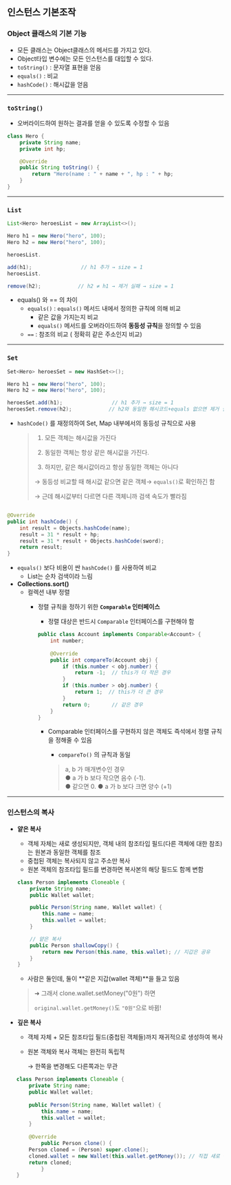## 인스턴스 기본조작

### Object 클래스의 기본 기능

- 모든 클래스는 Object클래스의 메서드를 가지고 있다.
- Object타입 변수에는 모든 인스턴스를 대입할 수 있다.
- `toString()` : 문자열 표현을 얻음
- `equals()` : 비교
- `hashCode()` : 해시값을 얻음

---

### `toString()`

- 오버라이드하여 원하는 결과를 얻을 수 있도록 수정할 수 있음

```java
class Hero {
    private String name;
    private int hp;

    @Override
    public String toString() {
        return "Hero(name : " + name + ", hp : " + hp;
    }
}

```

---

### **`List`**

```java
List<Hero> heroesList = new ArrayList<>();

Hero h1 = new Hero("hero", 100);
Hero h2 = new Hero("hero", 100);

heroesList.

add(h1);                // h1 추가 → size = 1
heroesList.

remove(h2);            // h2 ≠ h1 → 제거 실패 → size = 1

```

- equals() 와 == 의 차이
    - `equals()` : `equals()` 메서드 내에서 정의한 규칙에 의해 비교
        - 같은 값을 가지는지 비교
        - `equals()` 메서드를 오버라이드하여 **동등성 규칙**을 정의할 수 있음
    - `==` : 참조의 비교 ( 정확히 같은 주소인지 비교)

---

### **`Set`**

```csharp
Set<Hero> heroesSet = new HashSet<>();

Hero h1 = new Hero("hero", 100);
Hero h2 = new Hero("hero", 100);

heroesSet.add(h1);                // h1 추가 → size = 1
heroesSet.remove(h2);            // h2와 동일한 해시코드+equals 없으면 제거 실패
```

- `hashCode()` 를 재정의하여 Set, Map 내부에서의 동등성 규칙으로 사용

  > 1. 모든 객체는 해시값을 가진다
  >
  >
  > 2. 동일한 객체는 항상 같은 해시값을 가진다.
  >
  > 3. 하지만, 같은 해시값이라고 항상 동일한 객체는 아니다
  >
  > → 동등성 비교할 때 해시값 같으면 같은 객체→ `equals()`로 확인하긴 함
  >
  > → 근데 해시값부터 다르면 다른 객체니까 검색 속도가 빨라짐

```java

@Override
public int hashCode() {
    int result = Objects.hashCode(name);
    result = 31 * result + hp;
    result = 31 * result + Objects.hashCode(sword);
    return result;
}
```

- `equals()` 보다 비용이 싼 `hashCode()` 를 사용하여 비교
    - List는 순차 검색이라 느림
- **Collections.sort()**
    - 컬렉션 내부 정렬
        - 정렬 규칙을 정하기 위한 **`Comparable` 인터페이스**
            - 정렬 대상은 반드시 `Comparable` 인터페이스를 구현해야 함

            ```java
            public class Account implements Comparable<Account> {
                int number;
              
                @Override
                public int compareTo(Account obj) {
                    if (this.number < obj.number) {
                        return -1;  // this가 더 작은 경우
                    }
                    if (this.number > obj.number) {
                        return 1;  // this가 더 큰 경우 
                    }
                    return 0;		// 같은 경우
                }
            } 
        
            ```

            - Comparable 인터페이스를 구현하지 않은 객체도 즉석에서 정렬 규칙을 정해줄 수 있음
                - `compareTo()` 의 규칙과 동일

              > a, b 가 매개변수인 경우  
              ● a 가 b 보다 작으면 음수 (-1).  
              ● 같으면 0.
              ● a 가 b 보다 크면 양수 (+1)

---

### 인스턴스의 복사

- **얕은 복사**
    - 객체 자체는 새로 생성되지만, 객체 내의 참조타입 필드(다른 객체에 대한 참조)는 원본과 동일한 객체를 참조
    - 중첩된 객체는 복사되지 않고 주소만 복사
    - 원본 객체의 참조타입 필드를 변경하면 복사본의 해당 필드도 함께 변함

    ```java
    class Person implements Cloneable {
        private String name;
        public Wallet wallet;
    
        public Person(String name, Wallet wallet) {
            this.name = name;
            this.wallet = wallet;
        }
    
        // 얕은 복사
        public Person shallowCopy() {
            return new Person(this.name, this.wallet); // 지갑은 공유
        }
  }
    ```

    - 사람은 둘인데, 둘이 **같은 지갑(wallet 객체)**을 들고 있음

  > ➜ 그래서 clone.wallet.setMoney("0원") 하면
  >
  >
  > `original.wallet.getMoney()`도 `"0원"`으로 바뀜!

- **깊은 복사**
    - 객체 자체 + 모든 참조타입 필드(중첩된 객체들)까지 재귀적으로 생성하여 복사
    - 원본 객체와 복사 객체는 완전히 독립적

      → 한쪽을 변경해도 다른쪽과는 무관

 ```java   
    class Person implements Cloneable {
        private String name;
        public Wallet wallet;
        
        public Person(String name, Wallet wallet) {
            this.name = name;
            this.wallet = wallet;
        }    
        
        @Override
    		public Person clone() {
        Person cloned = (Person) super.clone();
        cloned.wallet = new Wallet(this.wallet.getMoney()); // 직접 새로 생성
        return cloned;
    		}
    }
 ```
    